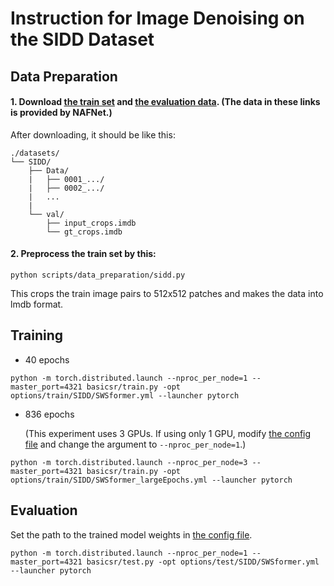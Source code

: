 # Instruction for Image Denoising on the SIDD Dataset

## Data Preparation
#### 1. Download [the train set](https://drive.google.com/file/d/1UHjWZzLPGweA9ZczmV8lFSRcIxqiOVJw/view) and [the evaluation data](https://drive.google.com/file/d/1gZx_K2vmiHalRNOb1aj93KuUQ2guOlLp/view). (The data in these links is provided by NAFNet.)
   
After downloading, it should be like this:
```
./datasets/
└── SIDD/
    ├── Data/
    |   ├── 0001_.../
    |   ├── 0002_.../
    |   ...
    |
    └── val/
        ├── input_crops.imdb
        └── gt_crops.imdb
```
#### 2. Preprocess the train set by this:

``` 
python scripts/data_preparation/sidd.py
```

This crops the train image pairs to 512x512 patches and makes the data into lmdb format.

## Training
* 40 epochs
 ``` 
python -m torch.distributed.launch --nproc_per_node=1 --master_port=4321 basicsr/train.py -opt options/train/SIDD/SWSformer.yml --launcher pytorch
```
* 836 epochs

  (This experiment uses 3 GPUs. If using only 1 GPU, modify [the config file](../options/train/SIDD/SWSformer_largeEpochs.yml) and change the argument to ```--nproc_per_node=1```.)
 ``` 
python -m torch.distributed.launch --nproc_per_node=3 --master_port=4321 basicsr/train.py -opt options/train/SIDD/SWSformer_largeEpochs.yml --launcher pytorch
```

## Evaluation
Set the path to the trained model weights in [the config file](../options/test/SIDD/SWSformer.yml).
 ``` 
python -m torch.distributed.launch --nproc_per_node=1 --master_port=4321 basicsr/test.py -opt options/test/SIDD/SWSformer.yml --launcher pytorch
```


